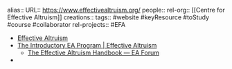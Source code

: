 alias:: 
URL:: https://www.effectivealtruism.org/
people:: 
rel-org:: [[Centre for Effective Altruism]] 
creations:: 
tags:: #website #keyResource #toStudy #course #collaborator 
rel-projects:: #EFA  



- [Effective Altruism](https://www.effectivealtruism.org/)
- [The Introductory EA Program | Effective Altruism](https://www.effectivealtruism.org/virtual-programs/introductory-program)
	- [The Effective Altruism Handbook — EA Forum](https://forum.effectivealtruism.org/handbook)
-